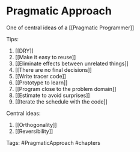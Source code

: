# Pragmatic Approach
One of central ideas of a [[Pragmatic Programmer]]

Tips: 
1. [[DRY]] 
2. [[Make it easy to reuse]]
3. [[Eliminate effects between unrelated things]]
4. [[There are no final decisions]] 
5. [[Write tracer code]]
6. [[Prototype to learn]]
7. [[Program close to the problem domain]]
8. [[Estimate to avoid surprises]]
9. [[Iterate the schedule with the code]]

Central ideas: 
1. [[Orthogonality]]
2. [[Reversibility]]


Tags: 
#PragmaticApproach
#chapters